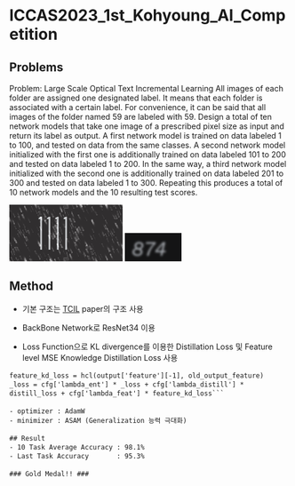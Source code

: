 # ICCAS2023_1st_Kohyoung_AI_Competition
## Problems
Problem: Large Scale Optical Text Incremental Learning
All images of each folder are assigned one designated label. It means that each folder is associated with a certain label. For convenience, it can be said that all images of the folder named 59 are labeled with 59. Design a total of ten network models that take one image of a prescribed pixel size as input and return its label as output. A first network model is trained on data labeled 1 to 100, and tested on data from the same classes. A second network model initialized with the first one is additionally trained on data labeled 101 to 200 and tested on data labeled 1 to 200. In the same way, a third network model initialized with the second one is additionally trained on data labeled 201 to 300 and tested on data labeled 1 to 300. Repeating this produces a total of 10 network models and the 10 resulting test scores.



![image1](https://github.com/myh4832/ICCAS2023_1st_Kohyoung_AI_Competition/blob/main/Koh_Young_AI_data/1/0.png)
![image2](https://github.com/myh4832/ICCAS2023_1st_Kohyoung_AI_Competition/blob/main/Koh_Young_AI_data/14/0.png)


## Method
- 기본 구조는 [TCIL](https://arxiv.org/pdf/2304.05547.pdf) paper의 구조 사용
- BackBone Network로 ResNet34 이용

- Loss Function으로 KL divergence를 이용한 Distillation Loss 및 Feature level MSE Knowledge Distillation Loss 사용
```distill_loss = nn.functional.kl_div(nn.functional.log_softmax(output['logit'] / temperature, dim=1), nn.functional.softmax(old_output['logit'].detach() / temperature, dim=1), reduction='batchmean', log_target=False)
feature_kd_loss = hcl(output['feature'][-1], old_output_feature)
_loss = cfg['lambda_ent'] * _loss + cfg['lambda_distill'] * distill_loss + cfg['lambda_feat'] * feature_kd_loss```

- optimizer : AdamW
- minimizer : ASAM (Generalization 능력 극대화)

## Result
- 10 Task Average Accuracy : 98.1%
- Last Task Accuracy       : 95.3%

### Gold Medal!! ###